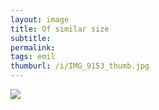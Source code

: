 ```yaml
---
layout: image
title: Of similar size
subtitle: 
permalink: 
tags: emil
thumburl: /i/IMG_9153_thumb.jpg
---
```

![]({{site.url}}/i/IMG_9153_thumb.jpg)
